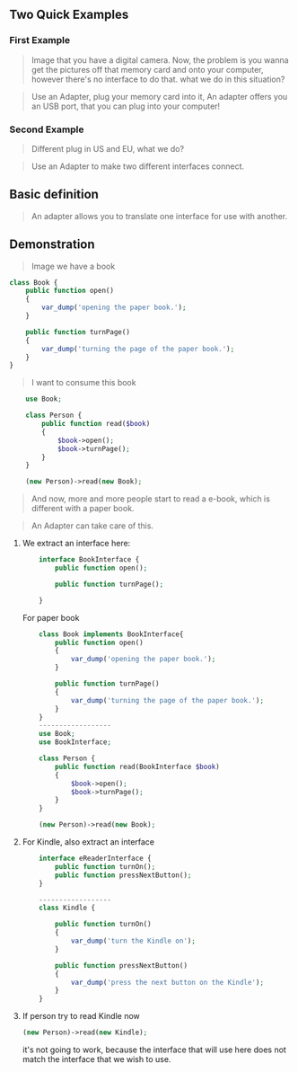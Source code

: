 ## Two Quick Examples
### First Example
> Image that you have a digital camera. Now, the problem is you wanna get the pictures off that memory card and onto your computer, however there's no interface to do that. what we do in this situation?

> Use an Adapter, plug your memory card into it, An adapter offers you an USB port, that you can plug into your computer!

### Second Example
> Different plug in US and EU, what we do?

> Use an Adapter to make two different interfaces connect.

## Basic definition

> An adapter allows you to translate one interface for use with another.

## Demonstration

> Image we have a book

```php
class Book {
    public function open()
    {
        var_dump('opening the paper book.');
    }

    public function turnPage()
    {
        var_dump('turning the page of the paper book.');
    }
}
```

> I want to consume this book

```php
    use Book;

    class Person {
        public function read($book)
        {
            $book->open();
            $book->turnPage();   
        }
    }

    (new Person)->read(new Book);
```

> And now, more and more people start to read a e-book, which is different with a paper book.

> An Adapter can take care of this.
1. We extract an interface here:
    ```php
        interface BookInterface {
            public function open();

            public function turnPage();

        }
    ```

    For paper book
    ```php
        class Book implements BookInterface{
            public function open()
            {
                var_dump('opening the paper book.');
            }

            public function turnPage()
            {
                var_dump('turning the page of the paper book.');
            }
        }
        ------------------
        use Book;
        use BookInterface;

        class Person {
            public function read(BookInterface $book)
            {
                $book->open();
                $book->turnPage();   
            }
        }

        (new Person)->read(new Book);
    ```

2.  For Kindle,  also extract an interface
    ```php
        interface eReaderInterface {
            public function turnOn();
            public function pressNextButton();
        }

        ------------------
        class Kindle {

            public function turnOn()
            {
                var_dump('turn the Kindle on');
            }

            public function pressNextButton()
            {
                var_dump('press the next button on the Kindle');
            }
        }    
    ```
3. If person try to read Kindle now
    ```php
    (new Person)->read(new Kindle);
    ```
    it's not going to work, because the interface that will use here does not match the interface that we wish to use.
